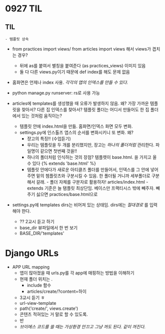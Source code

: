 # 0927 TIL

 ## TIL

	- 템플릿 상속
- from practices import views/ from articles import views 해서 views가 겹치는 경우?
	- 뒤에 as를 붙여서 별칭을 붙여준다 (as practices_views) 이미지 있음
	- 둘 다 다른 views.py이기 때문에 def index를 해도 문제 없음
- 홈화면은 언제나 index 사용. *각각의 앱의 인덱스를 만들 수 있다.*
- python manage.py runserver: rs로 사용 가능
- articles에 templates를 생성했을 때 오류가 발생하지 않음. 왜? 가장 가까운 템플릿을 찾아서? 다른 집 인덱스를 찾아서? 템플릿 폴더는 어디서 만들어도 한 집 폴더에서 있는 것처럼 움직이는? 
	- 템플릿 안에 index.html을 만듦. 홈화면/인덱스 화면 모두 변화. 
	- settings.py에 인스톨즈 앱스의 순서를 변화시키니 또 변화. 왜?
		- 쟝고의 특징!! (수업듣기) 
		- 우리는 템플릿을 두 개를 분리했지만, 장고는 *하나의 폴더처럼* 관리한다. 파일명이 같으면 첫번째 것을!! 
		- 하나의 폴더처럼 인식하는 것의 장점? 템플렛이 base.html. 을 가지고 올 수 있다 {% extends 'base.html' %}
		- 템플릿 안에다가 새로운 아티클즈 폴더를 만들어서, 인덱스를 그 안에 넣어주면 밑의 쳄플릿츠와 구분시킬 수 있음. 한 폴더될 거니까 세부폴더로 구분해서 갈래. 
				- 폴더 자체를 구분자로 활용하자! articles/index.html
				- extends 기준은 늘 탬플릿 최상단임. 베이스만 프랙티시스 밖에 빼주자. 빼주기 싫으면 practices/base.html으로 

- settings.py에 templates dirs는 비어져 있는 상태임. dirs에는 *절대경로* 를 입력해야 한다.
	- ?? 2교시 듣고 하기
	- base_dir 뷰파일에서 한 번 보기
	- BASE_DIR/'templates'

# Django URLs

- APP URL mapping
	- 앱이 많아졌을 때 urls.py를 각 app에 매핑하는 방법을 이해하기
	- 현재 폴더 위치는 . 
		- include 함수
		- articles/create/?content=하이
	- 3교시 듣기 ㅎ
	- url-view-template
	- path('create/', views.create')
	- 콘텐츠 적혀있는 거 말로 할 수 있도록.
	- 반
	- *브이에스 코드를 쓸 때는 가상환경 안끄고 그냥 꺼도 된다. 같이 꺼진다.*